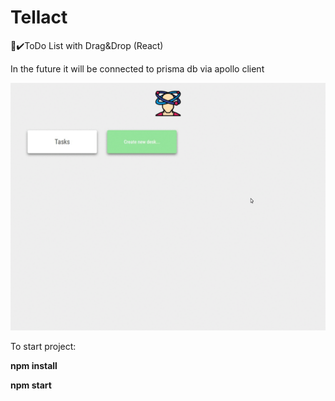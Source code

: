 # Tellact
📝✔️ToDo List with Drag&Drop (React)

In the future it will be connected to prisma db via apollo client

![](https://github.com/Agoreev/Trellact/blob/master/trellact.gif)

To start project:

**npm install**

**npm start**
